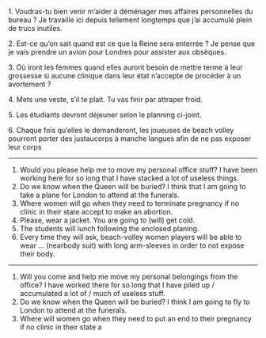 1. Voudras-tu bien venir m’aider à déménager mes affaires personnelles du bureau ? Je travaille ici depuis tellement longtemps que j’ai accumulé plein de trucs inutiles.

2. Est-ce qu’on sait quand est ce que la Reine sera enterrée ? Je pense que je vais prendre un avion pour Londres pour assister aux obsèques.

3. Où iront les femmes quand elles auront besoin de mettre terme à leur grossesse si aucune clinique dans leur état n’accepte de procéder à un avortement ?

4. Mets une veste, s’il te plait. Tu vas finir par attraper froid.

5. Les étudiants devront déjeuner selon le planning ci-joint.  

6. Chaque fois qu’elles le demanderont, les joueuses de beach volley pourront porter des justaucorps à manche langues afin de ne pas exposer leur corps

___

1. Would you please help me to move my personal office stuff? I have been working here for so long that I have stacked a lot of useless things. 
2. Do we know when the Queen will be buried? I think that I am going to take a plane for London to attend at the funerals. 
3. Where women will go when they need to terminate pregnancy if no clinic in their state accept to make an abortion. 
4. Please, wear a jacket. You are going to (will) get cold. 
5. The students will lunch following the enclosed planing. 
6. Every time they will ask, beach-volley women players will be able to wear ... (nearbody suit) with long arm-sleeves in order to not expose their body.

___
1. Will you come and help me move my personal belongings from the office? I have worked there for so long that I have piled up / accumulated a lot of / much of useless stuff. 
2. Do we know when the Queen will be buried? I think I am going to fly to London to attend at the funerals. 
3. Where will women go when they need to put an end to their pregnancy if no clinic in their state a